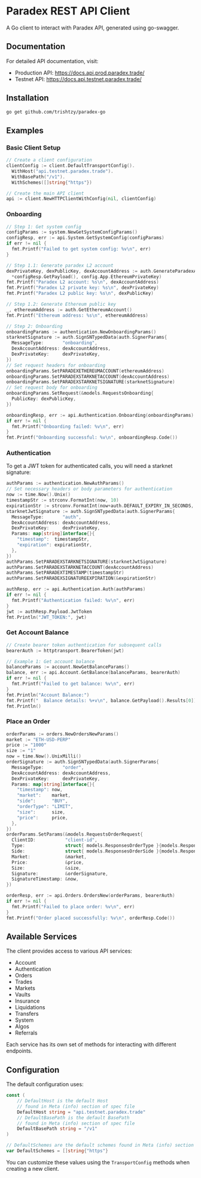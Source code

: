 # Paradex REST API Client

A Go client to interact with Paradex API, generated using go-swagger.

## Documentation

For detailed API documentation, visit:
- Production API: https://docs.api.prod.paradex.trade/
- Testnet API: https://docs.api.testnet.paradex.trade/


## Installation

```bash
go get github.com/trishtzy/paradex-go
```

## Examples


### Basic Client Setup

```go
// Create a client configuration
clientConfig := client.DefaultTransportConfig().
  WithHost("api.testnet.paradex.trade").
  WithBasePath("/v1").
  WithSchemes([]string{"https"})

// Create the main API client
api := client.NewHTTPClientWithConfig(nil, clientConfig)
```

### Onboarding

```go
// Step 1: Get system config
configParams := system.NewGetSystemConfigParams()
configResp, err := api.System.GetSystemConfig(configParams)
if err != nil {
  fmt.Printf("Failed to get system config: %v\n", err)
}

// Step 1.1: Generate paradex L2 account
dexPrivateKey, dexPublicKey, dexAccountAddress := auth.GenerateParadexAccount(
  *configResp.GetPayload(), config.App.EthereumPrivateKey)
fmt.Printf("Paradex L2 account: %s\n", dexAccountAddress)
fmt.Printf("Paradex L2 private key: %s\n", dexPrivateKey)
fmt.Printf("Paradex L2 public key: %s\n", dexPublicKey)

// Step 1.2: Generate Ethereum public key
_, ethereumAddress := auth.GetEthereumAccount()
fmt.Printf("Ethereum address: %s\n", ethereumAddress)

// Step 2: Onboarding
onboardingParams := authentication.NewOnboardingParams()
starknetSignature := auth.SignSNTypedData(auth.SignerParams{
  MessageType:       "onboarding",
  DexAccountAddress: dexAccountAddress,
  DexPrivateKey:     dexPrivateKey,
})
// Set request headers for onboarding
onboardingParams.SetPARADEXETHEREUMACCOUNT(ethereumAddress)
onboardingParams.SetPARADEXSTARKNETACCOUNT(dexAccountAddress)
onboardingParams.SetPARADEXSTARKNETSIGNATURE(starknetSignature)
// Set request body for onboarding
onboardingParams.SetRequest(&models.RequestsOnboarding{
  PublicKey: dexPublicKey,
})

onboardingResp, err := api.Authentication.Onboarding(onboardingParams)
if err != nil {
  fmt.Printf("Onboarding failed: %v\n", err)
}
fmt.Printf("Onboarding successful: %v\n", onboardingResp.Code())
```


### Authentication

To get a JWT token for authenticated calls, you will need a starknet signature:

```go
authParams := authentication.NewAuthParams()
// Set necessary headers or body parameters for authentication
now := time.Now().Unix()
timestampStr := strconv.FormatInt(now, 10)
expirationStr := strconv.FormatInt(now+auth.DEFAULT_EXPIRY_IN_SECONDS, 10)
starknetJwtSignature := auth.SignSNTypedData(auth.SignerParams{
  MessageType:       "auth",
  DexAccountAddress: dexAccountAddress,
  DexPrivateKey:     dexPrivateKey,
  Params: map[string]interface{}{
    "timestamp":  timestampStr,
    "expiration": expirationStr,
  },
})
authParams.SetPARADEXSTARKNETSIGNATURE(starknetJwtSignature)
authParams.SetPARADEXSTARKNETACCOUNT(dexAccountAddress)
authParams.SetPARADEXTIMESTAMP(timestampStr)
authParams.SetPARADEXSIGNATUREEXPIRATION(&expirationStr)

authResp, err := api.Authentication.Auth(authParams)
if err != nil {
  fmt.Printf("Authentication failed: %v\n", err)
}
jwt := authResp.Payload.JwtToken
fmt.Println("JWT_TOKEN:", jwt)
```

### Get Account Balance

```go
// Create bearer token authentication for subsequent calls
bearerAuth := httptransport.BearerToken(jwt)

// Example 1: Get account balance
balanceParams := account.NewGetBalanceParams()
balance, err := api.Account.GetBalance(balanceParams, bearerAuth)
if err != nil {
  fmt.Printf("Failed to get balance: %v\n", err)
}
fmt.Println("Account Balance:")
fmt.Printf("  Balance details: %+v\n", balance.GetPayload().Results[0])
fmt.Println()
```

### Place an Order

```go
orderParams := orders.NewOrdersNewParams()
market := "ETH-USD-PERP"
price := "1000"
size := "1"
now = time.Now().UnixMilli()
orderSignature := auth.SignSNTypedData(auth.SignerParams{
  MessageType:       "order",
  DexAccountAddress: dexAccountAddress,
  DexPrivateKey:     dexPrivateKey,
  Params: map[string]interface{}{
    "timestamp": now,
    "market":    market,
    "side":      "BUY",
    "orderType": "LIMIT",
    "size":      size,
    "price":     price,
  },
})
orderParams.SetParams(&models.RequestsOrderRequest{
  ClientID:           "client-id",
  Type:               struct{ models.ResponsesOrderType }{models.ResponsesOrderType("LIMIT")},
  Side:               struct{ models.ResponsesOrderSide }{models.ResponsesOrderSide("BUY")},
  Market:             &market,
  Price:              &price,
  Size:               &size,
  Signature:          &orderSignature,
  SignatureTimestamp: &now,
})

orderResp, err := api.Orders.OrdersNew(orderParams, bearerAuth)
if err != nil {
  fmt.Printf("Failed to place order: %v\n", err)
}
fmt.Printf("Order placed successfully: %v\n", orderResp.Code())
```

## Available Services

The client provides access to various API services:

- Account
- Authentication
- Orders
- Trades
- Markets
- Vaults
- Insurance
- Liquidations
- Transfers
- System
- Algos
- Referrals

Each service has its own set of methods for interacting with different endpoints.

## Configuration

The default configuration uses:


```30:40:client/paradex_r_e_s_t_api_client.go
const (
	// DefaultHost is the default Host
	// found in Meta (info) section of spec file
	DefaultHost string = "api.testnet.paradex.trade"
	// DefaultBasePath is the default BasePath
	// found in Meta (info) section of spec file
	DefaultBasePath string = "/v1"
)

// DefaultSchemes are the default schemes found in Meta (info) section of spec file
var DefaultSchemes = []string{"https"}
```


You can customize these values using the `TransportConfig` methods when creating a new client.
